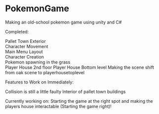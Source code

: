 # PokemonGame
Making an old-school pokemon game using unity and C#


Completed:                                          

Pallet Town Exterior                                 
Character Movement                                   
Main Menu Layout                                      
Character Creation                                    
Pokemon spawning in the grass   
Player House 2nd floor
Player House Bottom level
Making the scene shift from oak scene to playerhousetoplevel

 Features to Work on Immediately:
 
 Collision is still a little faulty
 Interior of pallet town buildings

Currently working on:
Starting the game at the right spot and making the players house interactable (Starting the game right)!
